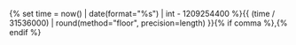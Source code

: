 {% set time = now() | date(format="%s") | int - 1209254400 %}{{ (time / 31536000) | round(method="floor", precision=length) }}{% if comma %},{% endif %}